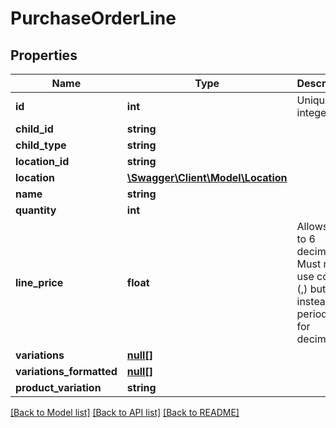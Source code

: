# PurchaseOrderLine

## Properties
Name | Type | Description | Notes
------------ | ------------- | ------------- | -------------
**id** | **int** | Unique integer | [optional] 
**child_id** | **string** |  | [optional] 
**child_type** | **string** |  | [optional] 
**location_id** | **string** |  | [optional] 
**location** | [**\Swagger\Client\Model\Location**](Location.md) |  | [optional] 
**name** | **string** |  | [optional] 
**quantity** | **int** |  | [optional] 
**line_price** | **float** | Allows up to 6 decimals. Must not use comma (,) but instead a period (.) for decimals. | [optional] 
**variations** | [**null[]**](.md) |  | [optional] 
**variations_formatted** | [**null[]**](.md) |  | [optional] 
**product_variation** | **string** |  | [optional] 

[[Back to Model list]](../README.md#documentation-for-models) [[Back to API list]](../README.md#documentation-for-api-endpoints) [[Back to README]](../README.md)


